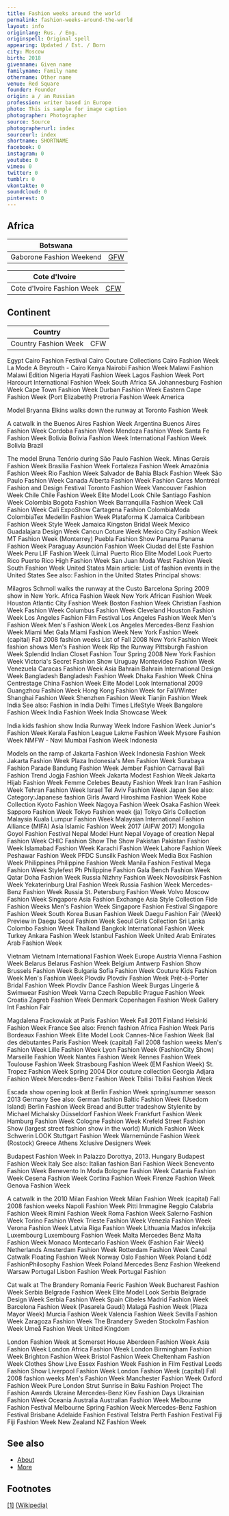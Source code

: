 ```yaml
---
title: Fashion weeks around the world
permalink: fashion-weeks-around-the-world
layout: info
originlang: Rus. / Eng.
originspell: Original spell
appearing: Updated / Est. / Born
city: Moscow
birth: 2018
givenname: Given name
familyname: Family name
othername: Other name
venue: Red Square
founder: Founder
origin: a / an Russian
profession: writer based in Europe
photo: This is sample for image caption
photographer: Photographer
source: Source
photographerurl: index
sourceurl: index
shortname: SHORTNAME
facebook: 0
instagram: 0
youtube: 0
vimeo: 0
twitter: 0
tumblr: 0
vkontakte: 0
soundcloud: 0
pinterest: 0
---
```



## Africa

|Botswana||
|-|-|
|Gaborone Fashion Weekend|[GFW](gaborone-fashion-weekend)|

|Cote d'Ivoire||
|-|-|
|Cote d'Ivoire Fashion Week|[CFW](cote-d-ivoire-fashion-week)|


## Continent

|Country||
|-|-|
|Country Fashion Week|CFW|

Egypt
Cairo Fashion Festival
Cairo Couture Collections
Cairo Fashion Week
La Mode A Beyrouth - Cairo
 Kenya
Nairobi Fashion Week
 Malawi
Fashion Malawi Edition
 Nigeria
Hayati Fashion Week
Lagos Fashion Week
Port Harcourt International Fashion Week
 South Africa
SA Johannesburg Fashion Week
Cape Town Fashion Week
Durban Fashion Week
Eastern Cape Fashion Week (Port Elizabeth)
Pretroria Fashion Week
America

Model Bryanna Elkins walks down the runway at Toronto Fashion Week

A catwalk in the Buenos Aires Fashion Week
 Argentina
Buenos Aires Fashion Week
Cordoba Fashion Week
Mendoza Fashion Week
Santa Fe Fashion Week
 Bolivia
Bolivia Fashion Week
International Fashion Week Bolivia
 Brazil

The model Bruna Tenório during São Paulo Fashion Week.
Minas Gerais Fashion Week
Brasília Fashion Week
Fortaleza Fashion Week
Amazônia Fashion Week
Rio Fashion Week
Salvador de Bahia Black Fashion Week
São Paulo Fashion Week
 Canada
Alberta Fashion Week
Fashion Cares
Montréal Fashion and Design Festival
Toronto Fashion Week
Vancouver Fashion Week
 Chile
Chile Fashion Week
Elite Model Look Chile
Santiago Fashion Week
 Colombia
Bogota Fashion Week
Barranquilla Fashion Week
Cali Fashion Week
Cali ExpoShow
Cartagena Fashion
ColombiaModa
ColombiaTex
Medellin Fashion Week
Plataforma K
 Jamaica
Caribbean Fashion Week
Style Week Jamaica
Kingston Bridal Week
 Mexico
Guadalajara Design Week
Cancun Coture Week
Mexico City Fashion Week
MT Fashion Week (Monterrey)
Puebla Fashion Show
 Panama
Panama Fashion Week
 Paraguay
Asunción Fashion Week
Ciudad del Este Fashion Week
 Peru
LIF Fashion Week (Lima)
 Puerto Rico
Elite Model Look Puerto Rico
Puerto Rico High Fashion Week
San Juan Moda
West Fashion Week
South Fashion Week
 United States
Main article: List of fashion events in the United States
See also: Fashion in the United States
Principal shows:


Milagros Schmoll walks the runway at the Custo Barcelona Spring 2009 show in New York.
Africa Fashion Week New York
African Fashion Week Houston
Atlantic City Fashion Week
Boston Fashion Week
Christian Fashion Week
Fashion Week Columbus
Fashion Week Cleveland
Houston Fashion Week
Los Angeles Fashion Film Festival
Los Angeles Fashion Week
Men's Fashion Week
Men's Fashion Week Los Angeles
Mercedes-Benz Fashion Week Miami
Met Gala
Miami Fashion Week
New York Fashion Week (capital)
Fall 2008 fashion weeks
List of Fall 2008 New York Fashion Week fashion shows
Men's Fashion Week
Rip the Runway
Pittsburgh Fashion Week
Splendid Indian Closet Fashion Tour
Spring 2008 New York Fashion Week
Victoria's Secret Fashion Show
 Uruguay
Montevideo Fashion Week
 Venezuela
Caracas Fashion Week
Asia
 Bahrain
Bahrain International Design Week
 Bangladesh
Bangladesh Fashion Week
Dhaka Fashion Week
 China
Centrestage
China Fashion Week
Elite Model Look International 2009
Guangzhou Fashion Week
Hong Kong Fashion Week for Fall/Winter
Shanghai Fashion Week
Shenzhen Fashion Week
Tianjin Fashion Week
 India
See also: Fashion in India
Delhi Times LifeStyle Week
Bangalore Fashion Week
India Fashion Week
India Showcase Week

India kids fashion show
India Runway Week
Indore Fashion Week
Junior's Fashion Week
Kerala Fashion League
Lakme Fashion Week
Mysore Fashion Week
NMFW - Navi Mumbai Fashion Week
 Indonesia

Models on the ramp of Jakarta Fashion Week
Indonesia Fashion Week
Jakarta Fashion Week
Plaza Indonesia's Men Fashion Week
Surabaya Fashion Parade
Bandung Fashion Week
Jember Fashion Carnaval
Bali Fashion Trend
Jogja Fashion Week
Jakarta Modest Fashion Week
Jakarta Hijab Fashion Week
Femme
Celebes Beauty Fashion Week
 Iran
Iran Fashion Week
Tehran Fashion Week
 Israel
Tel Aviv Fashion Week
 Japan
See also: Category:Japanese fashion
Girls Award
Hiroshima Fashion Week
Kobe Collection
Kyoto Fashion Week
Nagoya Fashion Week
Osaka Fashion Week
Sapporo Fashion Week
Tokyo Fashion week (ja)
Tokyo Girls Collection
 Malaysia
Kuala Lumpur Fashion Week
Malaysian International Fashion Alliance (MIFA)
Asia Islamic Fashion Week 2017 (AIFW 2017)
 Mongolia
Goyol Fashion Festival
   Nepal
Model Hunt Nepal
Voyage of creation
Nepal Fashion Week
CHIC Fashion Show
The Show
 Pakistan
Pakistan Fashion Week
Islamabad Fashion Week
Karachi Fashion Week
Lahore Fashion Week
Peshawar Fashion Week
PFDC Sunsilk Fashion Week
Media Box Fashion Week
 Philippines
Philippine Fashion Week
Manila Fashion Festival
Mega Fashion Week
Stylefest Ph
Philippine Fashion Gala
Bench Fashion Week
 Qatar
Doha Fashion Week
 Russia
Nizhny Fashion Week
Novosibirsk Fashion Week
Yekaterinburg Ural Fashion Week
Russia Fashion Week
Mercedes-Benz Fashion Week Russia
St. Petersburg Fashion Week
Volvo Moscow Fashion Week
 Singapore
Asia Fashion Exchange
Asia Style Collection
Fide Fashion Weeks
Men's Fashion Week
Singapore Fashion Festival
Singapore Fashion Week
 South Korea
Busan Fashion Week
Daegu Fashion Fair (Week)
Preview in Daegu
Seoul Fashion Week
Seoul Girls Collection
 Sri Lanka
Colombo Fashion Week
 Thailand
Bangkok International Fashion Week
 Turkey
Ankara Fashion Week
Istanbul Fashion Week
 United Arab Emirates
Arab Fashion Week

 Vietnam
Vietnam International Fashion Week
Europe
 Austria
Vienna Fashion Week
 Belarus
Belarus Fashion Week
 Belgium
Antwerp Fashion Show
Brussels Fashion Week
 Bulgaria
Sofia Fashion Week Couture
Kids Fashion Week
Men's Fashion Week Plovdiv
Plovdiv Fashion Week Prêt-à-Porter
Bridal Fashion Week Plovdiv
Dance Fashion Week Burgas
Lingerie & Swimwear Fashion Week Varna
 Czech Republic
Prague Fashion Week
 Croatia
Zagreb Fashion Week
 Denmark
Copenhagen Fashion Week
Gallery Int Fashion Fair

Magdalena Frackowiak at Paris Fashion Week Fall 2011
 Finland
Helsinki Fashion Week
 France
See also: French fashion
Africa Fashion Week Paris
Bordeaux Fashion Week
Elite Model Look
Cannes-Nice Fashion Week
Bal des débutantes
Paris Fashion Week (capital)
Fall 2008 fashion weeks
Men's Fashion Week
Lille Fashion Week
Lyon Fashion Week (FashionCity Show)
Marseille Fashion Week
Nantes Fashion Week
Rennes Fashion Week
Toulouse Fashion Week
Strasbourg Fashion Week (EM Fashion Week)
St. Tropez Fashion Week
Spring 2004 Dior couture collection
 Georgia
Adjara Fashion Week
Mercedes-Benz Fashion Week Tbilisi
Tbilisi Fashion Week

Escada show opening look at Berlin Fashion Week spring/summer season 2013
 Germany
See also: German fashion
Baltic Fashion Week (Usedom Island)
Berlin Fashion Week
Bread and Butter tradeshow
Stylenite by Michael Michalsky
Düsseldorf Fashion Week
Frankfurt Fashion Week
Hamburg Fashion Week
Cologne Fashion Week
Krefeld Street Fashion Show (largest street fashion show in the world)
Munich Fashion Week
Schwerin LOOK
Stuttgart Fashion Week
Warnemünde Fashion Week (Rostock)
 Greece
Athens Xclusive Designers Week

Budapest Fashion Week in Palazzo Dorottya, 2013.
 Hungary
Budapest Fashion Week
 Italy
See also: Italian fashion
Bari Fashion Week
Benevento Fashion Week
Benevento In Moda
Bologne Fashion Week
Catania Fashion Week
Cesena Fashion Week
Cortina Fashion Week
Firenze Fashion Week
Genova Fashion Week

A catwalk in the 2010 Milan Fashion Week
Milan Fashion Week (capital)
Fall 2008 fashion weeks
Napoli Fashion Week
Pitti Immagine
Reggio Calabria Fashion Week
Rimini Fashion Week
Roma Fashion Week
Salerno Fashion Week
Torino Fashion Week
Trieste Fashion Week
Venezia Fashion Week
Verona Fashion Week
 Latvia
Riga Fashion Week
 Lithuania
Mados infekcija
 Luxembourg
Luxembourg Fashion Week
 Malta
Mercedes Benz Malta Fashion Week
 Monaco
Montecarlo Fashion Week (Fashion Fair Week)
 Netherlands
Amsterdam Fashion Week
Rotterdam Fashion Week
Canal Catwalk
Floating Fashion Week
 Norway
Oslo Fashion Week
 Poland
Łódź FashionPhilosophy Fashion Week Poland
Mercedes Benz Fashion Weekend Warsaw
 Portugal
Lisbon Fashion Week
Portugal Fashion

Cat walk at The Brandery
 Romania
Feeric Fashion Week
Bucharest Fashion Week
 Serbia
Belgrade Fashion Week
Elite Model Look Serbia
Belgrade Design Week
Serbia Fashion Week
 Spain
Cibeles Madrid Fashion Week
Barcelona Fashion Week (Pasarela Gaudí)
Malagá Fashion Week (Plaza Mayor Week)
Murcia Fashion Week
Valencia Fashion Week
Sevilla Fashion Week
Zaragoza Fashion Week
The Brandery
 Sweden
Stockolm Fashion Week
Umeå Fashion Week
 United Kingdom

London Fashion Week at Somerset House
Aberdeen Fashion Week
Asia Fashion Week London
Africa Fashion Week London
Birmingham Fashion Week
Brighton Fashion Week
Bristol Fashion Week
Cheltenham Fashion Week
Clothes Show Live
Essex Fashion Week
Fashion in Film Festival
Leeds Fashion Show
Liverpool Fashion Week
London Fashion Week (capital)
Fall 2008 fashion weeks
Men's Fashion Week
Manchester Fashion Week
Oxford Fashion Week
Pure London
Strut
Sunrise in Baku Fashion Project
The Fashion Awards
 Ukraine
Mercedes-Benz Kiev Fashion Days
Ukrainian Fashion Week
Oceania
 Australia
Australian Fashion Week
Melbourne Fashion Festival
Melbourne Spring Fashion Week
Mercedes-Benz Fashion Festival Brisbane
Adelaide Fashion Festival
Telstra Perth Fashion Festival
 Fiji
Fiji Fashion Week
 New Zealand
NZ Fashion Week



## See also

+ [About](index)
+ [More](index)

## Footnotes

[[1]](#a1) <span id="f1"></span> [(Wikipedia)](index)
